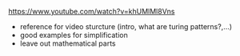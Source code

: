 
https://www.youtube.com/watch?v=khUMlMl8Vns

- reference for video sturcture (intro, what are turing patterns?,...)
- good examples for simplification
- leave out mathematical parts